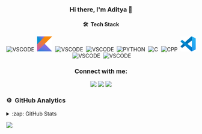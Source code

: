 <h3 align="center">
Hi there, I'm Aditya 👋
</h3>

<!-- 🔭 I’m currently working on Android Weather App 🌤 ⛈-->
<!-- ⚡ Fun fact: -->

<h4 align="center">🛠 &nbsp;Tech Stack</h4>

<p align="center">
<img alt="VSCODE" width="40px" src="https://github.com/sahilsingh2402/sahilsingh2402/blob/main/files_ss2402/java.svg" />&nbsp;
<img alt="VSCODE" width="40px" src="https://github.com/aditya3901/aditya3901/blob/main/kotlin-seeklogo.com.svg" />&nbsp;
<img alt="VSCODE" width="40px" src="https://img.icons8.com/color/48/000000/android-os.png" />&nbsp;
<img alt="VSCODE" width="40px" src="https://2.bp.blogspot.com/-tzm1twY_ENM/XlCRuI0ZkRI/AAAAAAAAOso/BmNOUANXWxwc5vwslNw3WpjrDlgs9PuwQCLcBGAsYHQ/s1600/pasted%2Bimage%2B0.png" />&nbsp;
<img alt="PYTHON" width="40px" src="https://github.com/sahilsingh2402/sahilsingh2402/blob/main/files_ss2402/python.svg" />&nbsp;
<img alt="C" width="40px" src="https://github.com/sahilsingh2402/sahilsingh2402/blob/main/files_ss2402/c-original.svg" />&nbsp;
<img alt="CPP" width="40px" src="https://github.com/sahilsingh2402/sahilsingh2402/blob/main/files_ss2402/cpp.svg" />&nbsp;
<img alt="VSCODE" width="40px" src="https://raw.githubusercontent.com/github/explore/80688e429a7d4ef2fca1e82350fe8e3517d3494d/topics/visual-studio-code/visual-studio-code.png" />&nbsp;
<img alt="VSCODE" width="40px" src="https://github.com/sahilsingh2402/sahilsingh2402/blob/main/files_ss2402/git.svg" />&nbsp;
<img alt="VSCODE" width="40px" src="https://github.githubassets.com/images/modules/logos_page/Octocat.png" />&nbsp;
</p>

<h3 align="center">Connect with me:</h3>
<p align="center">
<a href="https://www.instagram.com/adityad3901/"><img width="40px" src="https://img.icons8.com/fluent/48/000000/instagram-new.png" /></a>
<a href="https://www.facebook.com/aditya.das.3150/"><img width="40px" src="https://img.icons8.com/fluent/48/000000/facebook-new.png"/></a>
<a href="https://www.linkedin.com/in/aditya-das-86069b202/"><img width="40px" src="https://img.icons8.com/fluent/48/000000/linkedin.png"/></a>
</p>

### ⚙️ &nbsp;GitHub Analytics
<details>
  <summary>:zap: GitHub Stats</summary>
  <br />
  <p>&nbsp;<img height="180em" src="https://github-readme-stats-eight-theta.vercel.app/api?username=aditya3901&show_icons=true&theme=algolia&include_all_commits=true&count_private=true"/></p>
</details>

![](https://activity-graph.herokuapp.com/graph?username=aditya3901&theme=redical)
